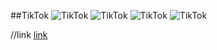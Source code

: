 ##TikTok
![TikTok](README.assets/img.png)
![TikTok](README.assets/img2.png)
![TikTok](README.assets/img3.png)
![TikTok](README.assets/img4.png)

//link
[link](https://js.design/f/M4luP0)